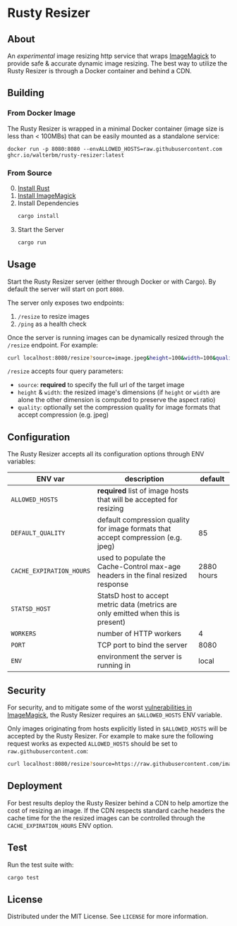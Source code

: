 # Rusty Resizer

## About

An _experimental_ image resizing http service that wraps [ImageMagick](https://imagemagick.org) to provide safe & accurate dynamic image resizing. The best way to utilize the Rusty Resizer is through a Docker container and behind a CDN.

## Building

### From Docker Image

The Rusty Resizer is wrapped in a minimal Docker container (image size is less than < 100MBs) that can be easily mounted as a standalone service:

```
docker run -p 8080:8080 --envALLOWED_HOSTS=raw.githubusercontent.com ghcr.io/walterbm/rusty-resizer:latest
```

### From Source

0. [Install Rust](https://www.rust-lang.org/tools/install)
1. [Install ImageMagick](https://imagemagick.org/script/download.php)
2. Install Dependencies
   ```sh
   cargo install
   ```
3. Start the Server
   ```sh
   cargo run
   ```

## Usage

Start the Rusty Resizer server (either through Docker or with Cargo). By default the server will start on port `8080`.

The server only exposes two endpoints:

1. `/resize` to resize images
2. `/ping` as a health check

Once the server is running images can be dynamically resized through the `/resize` endpoint. For example:

```sh
curl localhost:8080/resize?source=image.jpeg&height=100&width=100&quality=85
```

`/resize` accepts four query parameters:

- `source`: **required** to specify the full url of the target image
- `height` & `width`: the resized image's dimensions (if `height` or `width` are alone the other dimension is computed to preserve the aspect ratio)
- `quality`: optionally set the compression quality for image formats that accept compression (e.g. jpeg)

## Configuration

The Rusty Resizer accepts all its configuration options through ENV variables:

| ENV var                  | description                                                                       | default    |
| ------------------------ | --------------------------------------------------------------------------------- | ---------- |
| `ALLOWED_HOSTS`          | **required** list of image hosts that will be accepted for resizing               |            |
| `DEFAULT_QUALITY`        | default compression quality for image formats that accept compression (e.g. jpeg) | 85         |
| `CACHE_EXPIRATION_HOURS` | used to populate the Cache-Control max-age headers in the final resized response  | 2880 hours |
| `STATSD_HOST`            | StatsD host to accept metric data (metrics are only emitted when this is present) |            |
| `WORKERS`                | number of HTTP workers                                                            | 4          |
| `PORT`                   | TCP port to bind the server                                                       | 8080       |
| `ENV`                    | environment the server is running in                                              | local      |

## Security

For security, and to mitigate some of the worst [vulnerabilities in ImageMagick](https://imagetragick.com/), the Rusty Resizer requires an `$ALLOWED_HOSTS` ENV variable.

Only images originating from hosts explicitly listed in `$ALLOWED_HOSTS` will be accepted by the Rusty Resizer. For example to make sure the following request works as expected `ALLOWED_HOSTS` should be set to `raw.githubusercontent.com`:

```sh
curl localhost:8080/resize?source=https://raw.githubusercontent.com/image.jpeg&height=100&width=100
```

## Deployment

For best results deploy the Rusty Resizer behind a CDN to help amortize the cost of resizing an image. If the CDN respects standard cache headers the cache time for the the resized images can be controlled through the `CACHE_EXPIRATION_HOURS` ENV option.

## Test

Run the test suite with:

```sh
cargo test
```

## License

Distributed under the MIT License. See `LICENSE` for more information.
